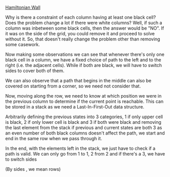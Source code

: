 [Hamiltonian Wall](https://codeforces.com/problemset/problem/1766/C)

Why is there a constraint of each column having at least one black cell? Does the problem change a lot if there were white columns? Well, if such a column was inbetween some black cells, then the answer would be "NO". If it was on the side of the grid, you could remove it and proceed to solve without it. So, that doesn't really change the problem other than removing some casework.

Now making some observations we can see that whenever there's only one black cell in a column, we have a fixed choice of path to the left and to the right (i.e. the adjacent cells). While if both are black, we will have to switch sides to cover both of them.

We can also observe that a path that begins in the middle can also be covered on starting from a corner, so we need not consider that.

Now, moving along the row, we need to know at which position we were in the previous column to determine if the current point is reachable. This can be stored in a stack as we need a Last-In-First-Out data structure.

Arbitrarily defining the previous states into 3 categories, 1 if only upper cell is black, 2 if only lower cell is black and 3 if both were black and removing the last element from the stack if previous and current states are both 3 as an even number of both black columns doesn't affect the path, we start and end in the same row when we pass through it.

In the end, with the elements left in the stack, we just have to check if a path is valid. We can only go from 1 to 1, 2 from 2 and if there's a 3, we have to switch sides

(By sides , we mean rows)
